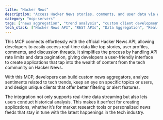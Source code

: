 ```yaml
---
title: "Hacker News"
description: "Access Hacker News stories, comments, and user data via API for news aggregation, trend analysis, and custom client development."
category: "mcp-servers"
tags: ["news aggregation", "trend analysis", "custom client development", "real-time data", "sentiment analysis", "tech community"]
tech_stack: ["Hacker News API", "REST APIs", "Data Aggregation", "Real-time Data", "News Feeds", "Data Streaming"]
---
```


This MCP connects effortlessly with the official Hacker News API, allowing developers to easily access real-time data like top stories, user profiles, comments, and discussion threads. It simplifies the process by handling API rate limits and data pagination, giving developers a user-friendly interface to create applications that tap into the wealth of content from the tech community on Hacker News.

With this MCP, developers can build custom news aggregators, analyze sentiments related to tech trends, keep an eye on specific topics or users, and design unique clients that offer better filtering or alert features.

The integration not only supports real-time data streaming but also lets users conduct historical analysis. This makes it perfect for creating applications, whether it’s for market research tools or personalized news feeds that stay in tune with the latest happenings in the tech industry.